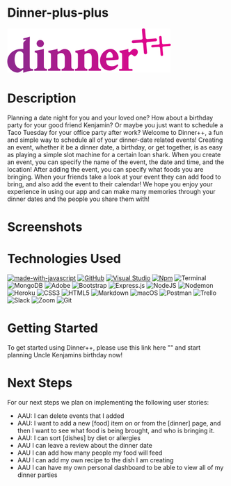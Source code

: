 #                                   Dinner-plus-plus

![start screen](/public/assets/logos/dinnerplusplus-dark-nobg.svg)



#                                   Description
Planning a date night for you and your loved one? How about a birthday party for your good friend Kenjamin? Or maybe you just want to schedule a Taco Tuesday for your office party after work?
Welcome to Dinner++, a fun and simple way to schedule all of your dinner-date related events!
Creating an event, whether it be a dinner date, a birthday, or get together, is as easy as playing a simple slot machine for a certain loan shark. When you create an event, you can specify the name of the event, the date and time, and the location! After adding the event, you can specify what foods you are bringing. When your friends take a look at your event they can add food to bring, and also
add the event to their calendar! We hope you enjoy your experience in using our app and can make
many memories through your dinner dates and the people you share them with!
    

#                                       Screenshots 




#                                     Technologies Used
[![made-with-javascript](https://img.shields.io/badge/Made%20with-JavaScript-1f425f.svg)](https://www.javascript.com)
[![GitHub](https://badgen.net/badge/icon/github?icon=github&label)](https://github.com)
[![Visual Studio](https://badgen.net/badge/icon/visualstudio?icon=visualstudio&label)](https://visualstudio.microsoft.com)
[![Npm](https://badgen.net/badge/icon/npm?icon=npm&label)](https://https://npmjs.com/)
![Terminal](https://badgen.net/badge/icon/terminal?icon=terminal&label)
![MongoDB](https://img.shields.io/badge/MongoDB-%234ea94b.svg?style=for-the-badge&logo=mongodb&logoColor=white)
![Adobe](https://img.shields.io/badge/adobe-%23FF0000.svg?style=for-the-badge&logo=adobe&logoColor=white)
![Bootstrap](https://img.shields.io/badge/bootstrap-%23563D7C.svg?style=for-the-badge&logo=bootstrap&logoColor=white)
![Express.js](https://img.shields.io/badge/express.js-%23404d59.svg?style=for-the-badge&logo=express&logoColor=%2361DAFB)
![NodeJS](https://img.shields.io/badge/node.js-6DA55F?style=for-the-badge&logo=node.js&logoColor=white)
![Nodemon](https://img.shields.io/badge/NODEMON-%23323330.svg?style=for-the-badge&logo=nodemon&logoColor=%BBDEAD)
![Heroku](https://img.shields.io/badge/heroku-%23430098.svg?style=for-the-badge&logo=heroku&logoColor=white)
![CSS3](https://img.shields.io/badge/css3-%231572B6.svg?style=for-the-badge&logo=css3&logoColor=white)
![HTML5](https://img.shields.io/badge/html5-%23E34F26.svg?style=for-the-badge&logo=html5&logoColor=white)
![Markdown](https://img.shields.io/badge/markdown-%23000000.svg?style=for-the-badge&logo=markdown&logoColor=white)
![macOS](https://img.shields.io/badge/mac%20os-000000?style=for-the-badge&logo=macos&logoColor=F0F0F0)
![Postman](https://img.shields.io/badge/Postman-FF6C37?style=for-the-badge&logo=postman&logoColor=white)
![Trello](https://img.shields.io/badge/Trello-%23026AA7.svg?style=for-the-badge&logo=Trello&logoColor=white)
![Slack](https://img.shields.io/badge/Slack-4A154B?style=for-the-badge&logo=slack&logoColor=white)
![Zoom](https://img.shields.io/badge/Zoom-2D8CFF?style=for-the-badge&logo=zoom&logoColor=white)
![Git](https://img.shields.io/badge/git-%23F05033.svg?style=for-the-badge&logo=git&logoColor=white)




#                                       Getting Started
To get started using Dinner++, please use this link here "" and start planning Uncle Kenjamins birthday now!


#                                           Next Steps
For our next steps we plan on implementing the following user stories:
- AAU: I can delete events that I added
- AAU: I want to add a new [food] item on or from the [dinner] page, 
and then I want to see what food is being brought, and who is bringing it.
- AAU: I can sort [dishes] by diet or allergies
- AAU I can leave a review about the dinner date
- AAU I can add how many people my food will feed
- AAU I can add my own recipe to the dish I am creating
- AAU I can have my own personal dashboard to be able to view
all of my dinner parties
    
    
    
  